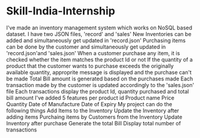 # Skill-India-Internship
I've made an inventory management system which works on NoSQL based dataset.
I have two JSON files, 'record' and 'sales'
New Inventories can be added and simultaneously get updated in 'record.json'
Purchasing items can be done by the customer and simultaneously get updated in 'record.json'and 'sales.json'
When a customer purchase any item, it is checked whether the item matches the product Id or not
If the quantity of a product that the customer wants to purchase exceeds the originally available quantity, approprite message is displayed and the purchase can't be made
Total Bill amount is generated based on the purchases made
Each transaction made by the customer is updated accordingly to the 'sales.json' file
Each transactions display the product Id, quantity purchased and total bill amount
I've added 5 features per product id
Product name
Price
Quantity
Date of Manufacture
Date of Expiry
My project can do the following things
Add Items to the Inventory
Update the Inventory after adding items
Purchaing items by Customers from the Inventory
Update Inventory after purchase
Generate the total Bill
Display total number of transactions

